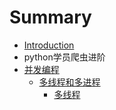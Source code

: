 # Summary

* [Introduction](README.md)
* python学员爬虫进阶
* [并发编程](bing-fa-bian-cheng.md)
  * [多线程和多进程](bing-fa-bian-cheng/duo-xian-cheng-he-duo-jin-cheng.md)
    * [多线程](bing-fa-bian-cheng/duo-xian-cheng-he-duo-jin-cheng/duo-xian-cheng.md)

